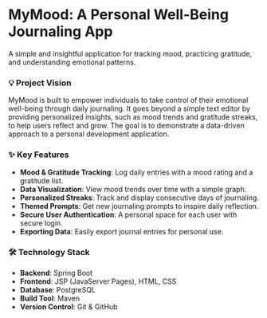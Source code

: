 # MyMood: A Personal Well-Being Journaling App

A simple and insightful application for tracking mood, practicing gratitude, and understanding emotional patterns.

### 💡 Project Vision

MyMood is built to empower individuals to take control of their emotional well-being through daily journaling. It goes beyond a simple text editor by providing personalized insights, such as mood trends and gratitude streaks, to help users reflect and grow. The goal is to demonstrate a data-driven approach to a personal development application.

### ✨ Key Features

- **Mood & Gratitude Tracking**: Log daily entries with a mood rating and a gratitude list.
- **Data Visualization**: View mood trends over time with a simple graph.
- **Personalized Streaks**: Track and display consecutive days of journaling.
- **Themed Prompts**: Get new journaling prompts to inspire daily reflection.
- **Secure User Authentication**: A personal space for each user with secure login.
- **Exporting Data**: Easily export journal entries for personal use.

### 🛠️ Technology Stack

- **Backend**: Spring Boot
- **Frontend**: JSP (JavaServer Pages), HTML, CSS
- **Database**: PostgreSQL
- **Build Tool**: Maven
- **Version Control**: Git & GitHub
